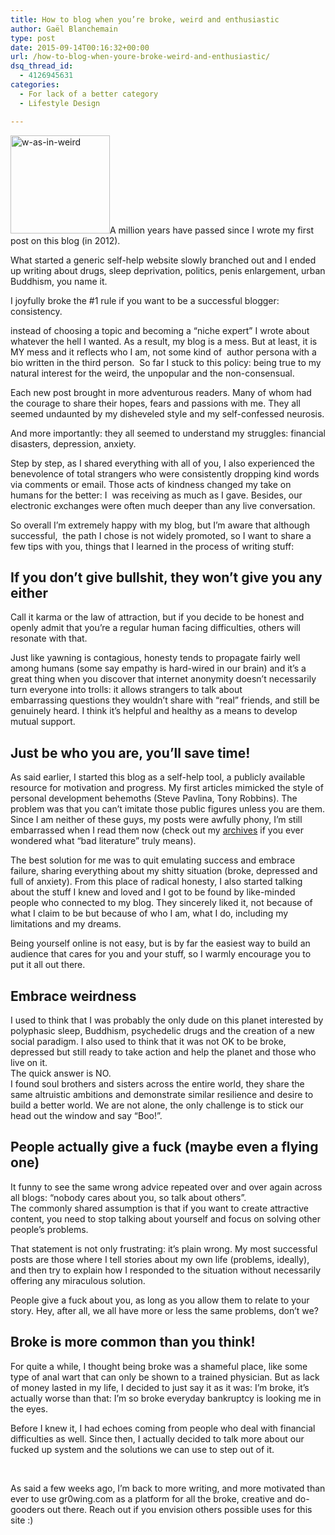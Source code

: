 ```yaml
---
title: How to blog when you’re broke, weird and enthusiastic
author: Gaël Blanchemain
type: post
date: 2015-09-14T00:16:32+00:00
url: /how-to-blog-when-youre-broke-weird-and-enthusiastic/
dsq_thread_id:
  - 4126945631
categories:
  - For lack of a better category
  - Lifestyle Design

---
```

<img class="alignleft size-full wp-image-8805" src="http://www.gr0wing.com/wp-content/uploads/2015/09/w-as-in-weird.jpg" alt="w-as-in-weird" width="159" height="157" srcset="https://www.gr0wing.com/wp-content/uploads/2015/09/w-as-in-weird.jpg 159w, https://www.gr0wing.com/wp-content/uploads/2015/09/w-as-in-weird-100x100.jpg 100w, https://www.gr0wing.com/wp-content/uploads/2015/09/w-as-in-weird-150x148.jpg 150w" sizes="(max-width: 159px) 100vw, 159px" />A million years have passed since I wrote my first post on this blog (in 2012).

What started a generic self-help website slowly branched out and I ended up writing about drugs, sleep deprivation, politics, penis enlargement, urban Buddhism, you name it.

I joyfully broke the #1 rule if you want to be a successful blogger: consistency.

instead of choosing a topic and becoming a &#8220;niche expert&#8221; I wrote about whatever the hell I wanted. As a result, my blog is a mess. But at least, it is MY mess and it reflects who I am, not some kind of  author persona with a bio written in the third person.  So far I stuck to this policy: being true to my natural interest for the weird, the unpopular and the non-consensual.

Each new post brought in more adventurous readers. Many of whom had the courage to share their hopes, fears and passions with me. They all seemed undaunted by my disheveled style and my self-confessed neurosis.

And more importantly: they all seemed to understand my struggles: financial disasters, depression, anxiety.

Step by step, as I shared everything with all of you, I also experienced the benevolence of total strangers who were consistently dropping kind words via comments or email. Those acts of kindness changed my take on humans for the better: I  was receiving as much as I gave. Besides, our electronic exchanges were often much deeper than any live conversation.

So overall I&#8217;m extremely happy with my blog, but I&#8217;m aware that although successful,  the path I chose is not widely promoted, so I want to share a few tips with you, things that I learned in the process of writing stuff:

## If you don&#8217;t give bullshit, they won&#8217;t give you any either

Call it karma or the law of attraction, but if you decide to be honest and openly admit that you’re a regular human facing difficulties, others will resonate with that.

Just like yawning is contagious, honesty tends to propagate fairly well among humans (some say empathy is hard-wired in our brain) and it&#8217;s a great thing when you discover that internet anonymity doesn&#8217;t necessarily turn everyone into trolls: it allows strangers to talk about embarrassing questions they wouldn&#8217;t share with &#8220;real&#8221; friends, and still be genuinely heard. I think it&#8217;s helpful and healthy as a means to develop mutual support.

## Just be who you are, you&#8217;ll save time!

As said earlier, I started this blog as a self-help tool, a publicly available resource for motivation and progress. My first articles mimicked the style of personal development behemoths (Steve Pavlina, Tony Robbins). The problem was that you can&#8217;t imitate those public figures unless you are them. Since I am neither of these guys, my posts were awfully phony, I&#8217;m still embarrassed when I read them now (check out my [archives][1] if you ever wondered what &#8220;bad literature&#8221; truly means).

The best solution for me was to quit emulating success and embrace failure, sharing everything about my shitty situation (broke, depressed and full of anxiety). From this place of radical honesty, I also started talking about the stuff I knew and loved and I got to be found by like-minded people who connected to my blog. They sincerely liked it, not because of what I claim to be but because of who I am, what I do, including my limitations and my dreams.

Being yourself online is not easy, but is by far the easiest way to build an audience that cares for you and your stuff, so I warmly encourage you to put it all out there.

## Embrace weirdness

I used to think that I was probably the only dude on this planet interested by polyphasic sleep, Buddhism, psychedelic drugs and the creation of a new social paradigm. I also used to think that it was not OK to be broke, depressed but still ready to take action and help the planet and those who live on it.  
The quick answer is NO.  
I found soul brothers and sisters across the entire world, they share the same altruistic ambitions and demonstrate similar resilience and desire to build a better world. We are not alone, the only challenge is to stick our head out the window and say “Boo!”.

## People actually give a fuck (maybe even a flying one)

It funny to see the same wrong advice repeated over and over again across all blogs: “nobody cares about you, so talk about others”.  
The commonly shared assumption is that if you want to create attractive content, you need to stop talking about yourself and focus on solving other people&#8217;s problems.

That statement is not only frustrating: it&#8217;s plain wrong. My most successful posts are those where I tell stories about my own life (problems, ideally), and then try to explain how I responded to the situation without necessarily offering any miraculous solution.

People give a fuck about you, as long as you allow them to relate to your story. Hey, after all, we all have more or less the same problems, don&#8217;t we?

## Broke is more common than you think!

For quite a while, I thought being broke was a shameful place, like some type of anal wart that can only be shown to a trained physician. But as lack of money lasted in my life, I decided to just say it as it was: I’m broke, it’s actually worse than that: I’m so broke everyday bankruptcy is looking me in the eyes.

Before I knew it, I had echoes coming from people who deal with financial difficulties as well. Since then, I actually decided to talk more about our fucked up system and the solutions we can use to step out of it.

&nbsp;

As said a few weeks ago, I&#8217;m back to more writing, and more motivated than ever to use gr0wing.com as a platform for all the broke, creative and do-gooders out there. Reach out if you envision others possible uses for this site :)

 [1]: http://www.gr0wing.com/archives/